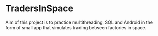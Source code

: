 # TradersInSpace
Aim of this project is to practice multithreading, SQL and Android in the form of small app that simulates trading between factories in space.
